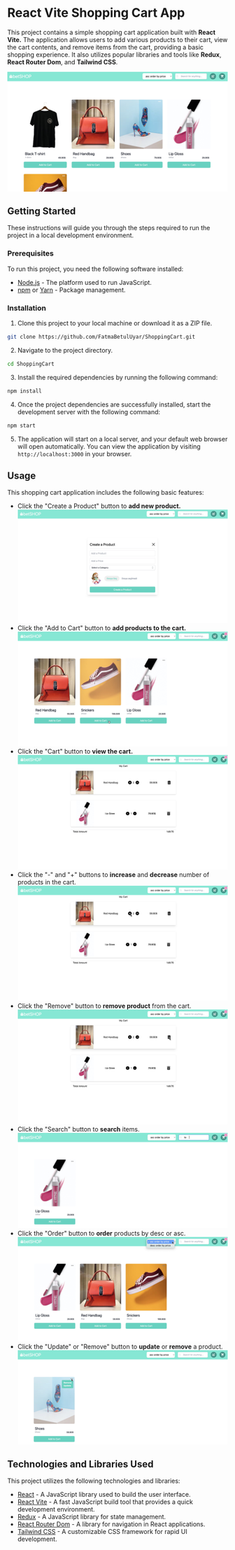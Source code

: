 # React Vite Shopping Cart App

This project contains a simple shopping cart application built with <b>React Vite.</b> The application allows users to add various products to their cart, view the cart contents, and remove items from the cart, providing a basic shopping experience. It also utilizes popular libraries and tools like <b>Redux</b>, <b>React Router Dom</b>, and <b>Tailwind CSS</b>.

![shop-1](src/assets/shop-2.jpg)

## Getting Started

These instructions will guide you through the steps required to run the project in a local development environment.

### Prerequisites

To run this project, you need the following software installed:

- [Node.js](https://nodejs.org/) - The platform used to run JavaScript.
- [npm](https://www.npmjs.com/) or [Yarn](https://yarnpkg.com/) - Package management.

### Installation

1. Clone this project to your local machine or download it as a ZIP file.

```bash
git clone https://github.com/FatmaBetulUyar/ShoppingCart.git
```

2. Navigate to the project directory.

```bash
cd ShoppingCart
```

3. Install the required dependencies by running the following command:

```bash
npm install
```

4. Once the project dependencies are successfully installed, start the development server with the following command:

```bash
npm start
```
5. The application will start on a local server, and your default web browser will open automatically. You can view the application by visiting `http://localhost:3000` in your browser.

## Usage

This shopping cart application includes the following basic features:
- Click the "Create a Product" button to <b>add new product.</b><br>
  ![shop-1](src/assets/shop-1.jpg)
- Click the "Add to Cart" button to <b>add products to the cart.</b><br>
  ![shop-1](src/assets/shop-5.jpg)
- Click the "Cart" button to <b>view the cart.</b><br>
  ![shop-1](src/assets/shop-6.jpg)
- Click the "-" and "+" buttons to <b>increase</b> and <b>decrease</b> number of products in the cart.<br>
  ![shop-1](src/assets/shop-7.jpg)
- Click the "Remove" button to <b>remove product</b> from the cart.<br>
 ![shop-1](src/assets/shop-8.jpg)
- Click the "Search" button to <b>search</b> items.
  ![shop-1](src/assets/shop-10.jpg)
- Click the "Order" button to <b>order</b>  products by desc or asc.<br>
  ![shop-1](src/assets/shop-9.jpg)
- Click the "Update" or "Remove" button to <b>update</b>  or <b>remove</b> a product.<br>
  ![shop-1](src/assets/shop-4.jpg)

## Technologies and Libraries Used

This project utilizes the following technologies and libraries:

- [React](https://reactjs.org/) - A JavaScript library used to build the user interface.
- [React Vite](https://vitejs.dev/) - A fast JavaScript build tool that provides a quick development environment.
- [Redux](https://redux.js.org/) - A JavaScript library for state management.
- [React Router Dom](https://reactrouter.com/web/guides/quick-start) - A library for navigation in React applications.
- [Tailwind CSS](https://tailwindcss.com/) - A customizable CSS framework for rapid UI development.
